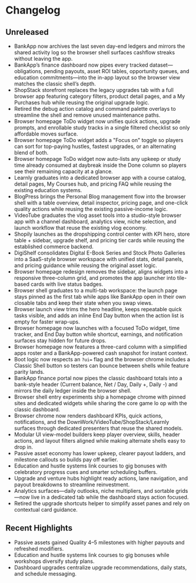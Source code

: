# Changelog

## Unreleased
- BankApp now archives the last seven day-end ledgers and mirrors the shared activity log so the browser shell surfaces cashflow streaks without leaving the app.
- BankApp’s finance dashboard now pipes every tracked dataset—obligations, pending payouts, asset ROI tables, opportunity queues, and education commitments—into the in-app layout so the browser view matches the classic shell’s depth.
- ShopStack storefront replaces the legacy upgrades tab with a full browser app featuring category filters, product detail pages, and a My Purchases hub while reusing the original upgrade logic.
- Retired the debug action catalog and command palette overlays to streamline the shell and remove unused maintenance paths.
- Browser homepage ToDo widget now unifies quick actions, upgrade prompts, and enrollable study tracks in a single filtered checklist so only affordable moves surface.
- Browser homepage ToDo widget adds a "Focus on" toggle so players can sort for top-paying hustles, fastest upgrades, or an alternating blend of both.
- Browser homepage ToDo widget now auto-lists any upkeep or study time already consumed at daybreak inside the Done column so players see their remaining capacity at a glance.
- Learnly graduates into a dedicated browser app with a course catalog, detail pages, My Courses hub, and pricing FAQ while reusing the existing education systems.
- BlogPress brings the Personal Blog management flow into the browser shell with a table overview, detail inspector, pricing page, and one-click quality actions while reusing the existing passive-income logic.
- VideoTube graduates the vlog asset tools into a studio-style browser app with a channel dashboard, analytics view, niche selection, and launch workflow that reuse the existing vlog economy.
- Shopily launches as the dropshipping control center with KPI hero, store table + sidebar, upgrade shelf, and pricing tier cards while reusing the established commerce backend.
- DigiShelf consolidates Digital E-Book Series and Stock Photo Galleries into a SaaS-style browser workspace with unified stats, detail panels, and pricing guidance while reusing the original asset logic.
- Browser homepage redesign removes the sidebar, aligns widgets into a responsive three-column grid, and promotes the app launcher into tile-based cards with live status badges.
- Browser shell graduates to a multi-tab workspace: the launch page stays pinned as the first tab while apps like BankApp open in their own closable tabs and keep their state when you swap views.
- Browser launch view trims the hero headline, keeps repeatable quick tasks visible, and adds an inline End Day button when the action list is empty for faster wrap-ups.
- Browser homepage now launches with a focused ToDo widget, time tracker, and End Day button while shortcut, earnings, and notification surfaces stay hidden for future drops.
- Browser homepage now features a three-card column with a simplified apps roster and a BankApp-powered cash snapshot for instant context.
- Boot logic now respects an `?ui=` flag and the browser chrome includes a Classic Shell button so testers can bounce between shells while feature parity lands.
- BankApp finance portal now pipes the classic dashboard totals into a bank-style header (Current balance, Net / Day, Daily +, Daily -) and mirrors the daily ledger inside the browser shell.
- Browser shell entry experiments ship a homepage chrome with pinned sites and dedicated widgets while sharing the core game lo
op with the classic dashboard.
- Browser chrome now renders dashboard KPIs, quick actions, notifications, and the DownWork/VideoTube/ShopStack/Learnly surfaces through dedicated presenters that reuse the shared models.
- Modular UI view-model builders keep player overview, skills, header actions, and layout filters aligned while making alternate shells easy to drop in.
- Passive asset economy has lower upkeep, clearer payout ladders, and milestone callouts so builds pay off earlier.
- Education and hustle systems link courses to gig bonuses with celebratory progress cues and smarter scheduling buffers.
- Upgrade and venture hubs highlight ready actions, lane navigation, and payout breakdowns to streamline reinvestment.
- Analytics surfaces—daily outlooks, niche multipliers, and sortable grids—now live in a dedicated tab while the dashboard stays action focused.
- Retired the upgrade shortcuts helper to simplify asset panes and rely on contextual card guidance.

## Recent Highlights
- Passive assets gained Quality 4–5 milestones with higher payouts and refreshed modifiers.
- Education and hustle systems link courses to gig bonuses while workshops diversify study plans.
- Dashboard upgrades centralize upgrade recommendations, daily stats, and schedule messaging.
